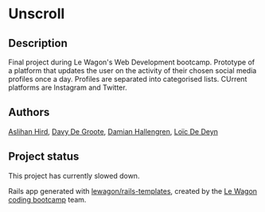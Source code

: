 # Unscroll

## Description

Final project during Le Wagon's Web Development bootcamp. Prototype of a platform that updates the user on the activity of their chosen social media profiles once a day. Profiles are separated into categorised lists. CUrrent platforms are Instagram and Twitter.


## Authors
<p>
  <a href="https://github.com/aslihanhird" target="_blank">Aslihan Hird</a>,
  <a href="https://github.com/davydegr" target="_blank">Davy De Groote</a>,
  <a href="https://github.com/DamoJoHa" target="_blank">Damian Hallengren</a>,
  <a href="https://github.com/loddaa" target="_blank">Loïc De Deyn</a>
</p>

## Project status

This project has currently slowed down.

Rails app generated with [lewagon/rails-templates](https://github.com/lewagon/rails-templates), created by the [Le Wagon coding bootcamp](https://www.lewagon.com) team.
